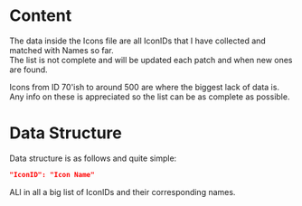 # **Content**
The data inside the Icons file are all IconIDs that I have collected and matched with Names so far. <br>
The list is not complete and will be updated each patch and when new ones are found. <br>

Icons from ID 70'ish to around 500 are where the biggest lack of data is. <br>
Any info on these is appreciated so the list can be as complete as possible.

# **Data Structure**
Data structure is as follows and quite simple:
```json
"IconID": "Icon Name"
```
ALl in all a big list of IconIDs and their corresponding names.